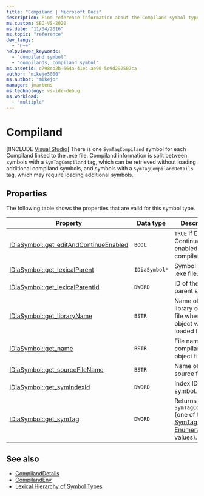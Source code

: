 ```yaml
---
title: "Compiland | Microsoft Docs"
description: Find reference information about the Compiland symbol type (SymTagCompiland) in the Visual Studio debug interface access SDK.
ms.custom: SEO-VS-2020
ms.date: "11/04/2016"
ms.topic: "reference"
dev_langs:
  - "C++"
helpviewer_keywords:
  - "compiland symbol"
  - "compilands, compiland symbol"
ms.assetid: c798eb2b-664a-41ec-ae90-5e9d292507ca
author: "mikejo5000"
ms.author: "mikejo"
manager: jmartens
ms.technology: vs-ide-debug
ms.workload:
  - "multiple"
---
```

# Compiland

 [!INCLUDE [Visual Studio](~/includes/applies-to-version/vs-not-mac.md)]
There is one `SymTagCompiland` symbol for each Compiland linked to the .exe file. Compiland information is split between symbols with a `SymTagCompiland` tag, which can be retrieved without loading additional compiland symbols, and symbols with a `SymTagCompilandDetails` tag, which may require loading additional symbols.

## Properties
 The following table shows the properties that are valid for this symbol type.

|Property|Data type|Description|
|--------------|---------------|-----------------|
|[IDiaSymbol::get_editAndContinueEnabled](../../debugger/debug-interface-access/idiasymbol-get-editandcontinueenabled.md)|`BOOL`|`TRUE` if Edit and Continue was enabled at compilation.|
|[IDiaSymbol::get_lexicalParent](../../debugger/debug-interface-access/idiasymbol-get-lexicalparent.md)|`IDiaSymbol*`|Symbol for the .exe file.|
|[IDiaSymbol::get_lexicalParentId](../../debugger/debug-interface-access/idiasymbol-get-lexicalparentid.md)|`DWORD`|ID of the lexical parent symbol.|
|[IDiaSymbol::get_libraryName](../../debugger/debug-interface-access/idiasymbol-get-libraryname.md)|`BSTR`|Name of the library or object file where object was loaded from.|
|[IDiaSymbol::get_name](../../debugger/debug-interface-access/idiasymbol-get-name.md)|`BSTR`|File name of the compiland's object file.|
|[IDiaSymbol::get_sourceFileName](../../debugger/debug-interface-access/idiasymbol-get-sourcefilename.md)|`BSTR`|Name of the source file.|
|[IDiaSymbol::get_symIndexId](../../debugger/debug-interface-access/idiasymbol-get-symindexid.md)|`DWORD`|Index ID of symbol.|
|[IDiaSymbol::get_symTag](../../debugger/debug-interface-access/idiasymbol-get-symtag.md)|`DWORD`|Returns `SymTagCompiland` (one of the [SymTagEnum Enumeration](../../debugger/debug-interface-access/symtagenum.md) values).|

## See also
- [CompilandDetails](../../debugger/debug-interface-access/compilanddetails.md)
- [CompilandEnv](../../debugger/debug-interface-access/compilandenv.md)
- [Lexical Hierarchy of Symbol Types](../../debugger/debug-interface-access/lexical-hierarchy-of-symbol-types.md)
